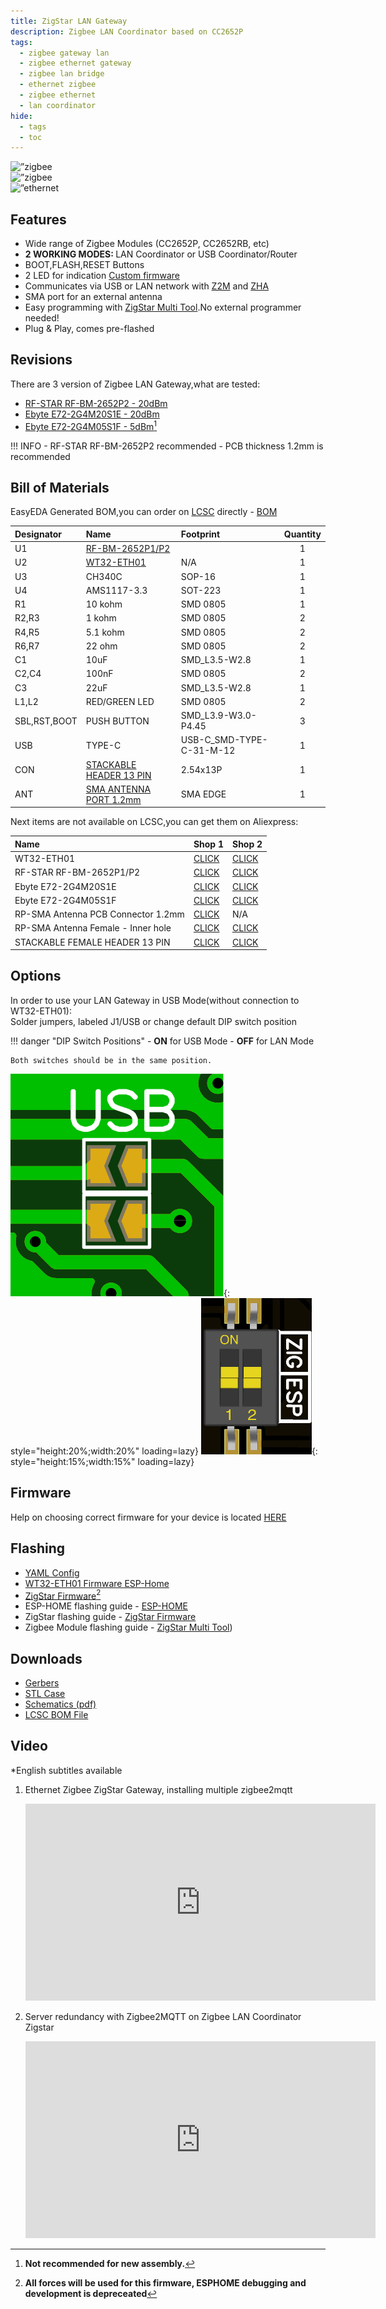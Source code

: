 ```yaml
---
title: ZigStar LAN Gateway
description: Zigbee LAN Coordinator based on CC2652P
tags:
  - zigbee gateway lan
  - zigbee ethernet gateway
  - zigbee lan bridge
  - ethernet zigbee
  - zigbee ethernet
  - lan coordinator
hide:
  - tags
  - toc
---
```


<div class="swiper stick">
      <div class="swiper-wrapper">
        <div class="swiper-slide">
          <img src="../../assets/images/zigbee-gw-lan/ZSL - Main.png" alt=”zigbee gateway lan”>
        </div>
    <div class="swiper-slide">
          <img src="../../assets/images/zigbee-gw-lan/ZSL - 3DCase.png" alt=”zigbee lan bridge">
        </div>
		<div class="swiper-slide">
          <img src="../../assets/images/zigbee-gw-lan/ZSL - Sample.png" alt=”ethernet zigbee">
        </div>
      </div>
	  <div class="swiper-pagination"></div>
      <div class="swiper-button-next"></div>
      <div class="swiper-button-prev"></div>
    </div>

## Features

- Wide range of Zigbee Modules (CC2652P, CC2652RB, etc)
- <b> 2 WORKING MODES: </b> LAN Coordinator or USB Coordinator/Router
- BOOT,FLASH,RESET Buttons
- 2 LED for indication [Custom firmware](https://github.com/jethome-ru/zigbee-firmware/tree/master/ti/coordinator/cc2652)
- Communicates via USB or LAN network with [Z2M](https://www.zigbee2mqtt.io/) and [ZHA](https://www.home-assistant.io/integrations/zha/)
- SMA port for an external antenna
- Easy programming with [ZigStar Multi Tool](/radio-docs/zigstar-multi-tool/#zigstar-multi-tool).No external programmer needed!<br>
- Plug & Play, comes pre-flashed

## Revisions

There are 3 version of Zigbee LAN Gateway,what are tested:<br>
- [RF-STAR RF-BM-2652P2 - 20dBm](https://github.com/mercenaruss/zigstar_gateways/raw/main/files/Gerbers/LAN%20Gateway/Gerber_WT32_RF-BM-2652P2.zip)<br>
- [Ebyte E72-2G4M20S1E  - 20dBm](https://github.com/mercenaruss/zigstar_gateways/raw/main/files/Gerbers/LAN%20Gateway/Gerber_WT32_E72-2G4M20S1E.zip)<br> 
- [Ebyte E72-2G4M05S1F  - 5dBm](https://github.com/mercenaruss/zigstar_gateways/raw/main/files/Gerbers/LAN%20Gateway/Gerber_WT32_E72-2G4M05S1F.zip)[^1]<br>


!!! INFO
    - RF-STAR RF-BM-2652P2 recommended
	  - PCB thickness 1.2mm is recommended
	

## Bill of Materials

EasyEDA Generated BOM,you can order on [LCSC](https://lcsc.com) directly - [BOM](https://github.com/mercenaruss/zigstar_gateways/blob/main/files/BOM/BOM_WT32_RF-BM-2652P2.csv)

| Designator  | Name  | Footprint | Quantity |
| :------------|:---------------|:-----|:--------:|
| U1|[RF-BM-2652P1/P2](https://letyshops.com/r/aliexpress-c83c7878b18b)| | 1 |
| U2|[WT32-ETH01](https://letyshops.com/r/aliexpress-73b6cc1c03c9) |N/A| 1 |
| U3 | CH340C|SOP-16 |1|
| U4 | AMS1117-3.3|SOT-223 |1|
| R1 | 10 kohm|SMD 0805 |1|
| R2,R3 | 1 kohm|SMD 0805 |2|
| R4,R5 | 5.1 kohm|SMD 0805 |2|
| R6,R7 | 22 ohm|SMD 0805 |2|
| C1| 10uF|SMD_L3.5-W2.8|1|
| C2,C4| 100nF|SMD 0805|2|
| C3| 22uF|SMD_L3.5-W2.8|1|
| L1,L2| RED/GREEN LED|SMD 0805|2|
| SBL,RST,BOOT|PUSH BUTTON |SMD_L3.9-W3.0-P4.45|3|
| USB| TYPE-C|USB-C_SMD-TYPE-C-31-M-12|1|
| CON| [STACKABLE HEADER 13 PIN](https://letyshops.com/r/aliexpress-09c274fbb012) |2.54x13P|1|
| ANT| [SMA ANTENNA PORT 1.2mm](https://letyshops.com/r/aliexpress-e6704ce906c0)|SMA EDGE|1|

Next items are not available on LCSC,you can get them on Aliexpress:

| Name  | Shop 1 | Shop 2 |
| :------------|:---------------|:-----|
| WT32-ETH01| [CLICK](https://letyshops.com/r/aliexpress-a4dd8609c8d4)| [CLICK](https://letyshops.com/r/aliexpress-401d07dc02d1) |
| RF-STAR RF-BM-2652P1/P2|[CLICK](https://letyshops.com/r/aliexpress-dbe513b72282) | [CLICK](https://letyshops.com/r/aliexpress-1f3e1a35e82d) |
| Ebyte E72-2G4M20S1E | [CLICK](https://letyshops.com/r/aliexpress-b25ea4b8642a)| [CLICK](https://letyshops.com/r/aliexpress-00563b7dcf47) |
| Ebyte E72-2G4M05S1F | [CLICK](https://letyshops.com/r/aliexpress-dd63f3c1afdc)| [CLICK](https://letyshops.com/r/aliexpress-c8b5adc0e26c) |
| RP-SMA Antenna PCB Connector 1.2mm | [CLICK](https://letyshops.com/r/aliexpress-7507f61580c3)| N/A |
| RP-SMA Antenna Female - Inner hole |[CLICK](https://letyshops.com/r/aliexpress-81d294a1360f)| [CLICK](https://letyshops.com/r/aliexpress-5ebae68206ac) |
| STACKABLE FEMALE HEADER 13 PIN| [CLICK](https://letyshops.com/r/aliexpress-fb2fa1673785) | [CLICK](https://letyshops.com/r/aliexpress-09c274fbb012) |

## Options

In order to use your LAN Gateway in USB Mode(without connection to WT32-ETH01):<br>
Solder jumpers, labeled J1/USB or change default DIP switch position

!!! danger "DIP Switch Positions"
    - <b>ON</b> for USB Mode
	  - <b>OFF</b> for LAN Mode<br>

    Both switches should be in the same position.
  
![Jumper-Zigbee](../assets/images/zigbee-gw-lan/jumper-zig.png){: style="height:20%;width:20%" loading=lazy} ![Jumper-Zigbee](../assets/images/zigbee-gw-lan/dip-zig.png){: style="height:15%;width:15%" loading=lazy} 

## Firmware

Help on choosing correct firmware for your device is located [HERE](/radio-docs/quick-start/#step-2-download-the-correct-firmware-for-your-device)

## Flashing

* [YAML Config](https://github.com/mercenaruss/zigstar_gateways/blob/main/files/ESP-HOME/zigstar-gw-lan.yaml)<br>
* [WT32-ETH01 Firmware ESP-Home](https://github.com/mercenaruss/zigstar_gateways/raw/main/files/ESP-HOME/zigstar-gw-lan.bin)<br> 
* [ZigStar Firmware](https://github.com/xyzroe/ZigStarGW-FW/releases)[^2]<br> 
* ESP-HOME flashing guide - [ESP-HOME](/radio-docs/esp-home/)<br>
* ZigStar flashing guide - [ZigStar Firmware](/radio-docs/flash-zigstargw/)<br>
* Zigbee Module flashing guide - [ZigStar Multi Tool](/radio-docs/zigstar-multi-tool/#zigstar-multi-tool))<br>

## Downloads
 - [Gerbers](https://github.com/mercenaruss/zigstar_gateways/tree/main/files/Gerbers)
 - [STL Case](https://github.com/mercenaruss/zigstar_gateways/tree/main/files/STL)
 - [Schematics (pdf)](https://github.com/mercenaruss/zigstar_gateways/tree/main/files/Schematics)
 - [LCSC BOM File](https://github.com/mercenaruss/zigstar_gateways/tree/main/files/BOM)

## Video

*English subtitles available

1. Ethernet Zigbee ZigStar Gateway, installing multiple zigbee2mqtt<br>

	<iframe width="560" height="315" src="https://www.youtube-nocookie.com/embed/KBEaVZyvSgY" title="YouTube video player" frameborder="0" allow="accelerometer; autoplay; clipboard-write; encrypted-media; gyroscope; picture-in-picture" allowfullscreen></iframe>

2. Server redundancy with Zigbee2MQTT on Zigbee LAN Coordinator Zigstar<br>

	<iframe width="560" height="315" src="https://www.youtube-nocookie.com/embed/g7BpjCrOhk8" title="YouTube video player" frameborder="0" allow="accelerometer; autoplay; clipboard-write; encrypted-media; gyroscope; picture-in-picture" allowfullscreen></iframe>
	
[^1]: **Not recommended for new assembly.**
[^2]: **All forces will be used for this firmware, ESPHOME debugging and development is depreceated**